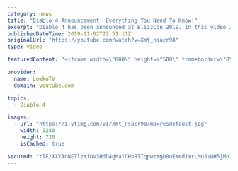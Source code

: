```yaml
---
category: news
title: "Diablo 4 Announcement: Everything You Need To Know!"
excerpt: "Diablo 4 has been announced at BlizzCon 2019. In this video I go over everything you need to know about this upcoming Blizzard Entertainment game."
publishedDateTime: 2019-11-02T22:51:11Z
originalUrl: "https://youtube.com/watch?v=Xmt_nsacr98"
type: video

featuredContent: "<iframe width=\"800\" height=\"500\" frameborder=\"0\" src=\"https://www.youtube.com/embed/Xmt_nsacr98\" allow=\"accelerometer; autoplay; encrypted-media; gyroscope; picture-in-picture\" allowfullscreen></iframe>"

provider:
  name: LowkoTV
  domain: youtube.com

topics:
  - Diablo 4

images:
  - url: "https://i.ytimg.com/vi/Xmt_nsacr98/maxresdefault.jpg"
    width: 1280
    height: 720
    isCached: true

secured: "rTF/XXYAnNETlzYfOv3HdD4gMaYCHnRTIqpwzYgD0oEKed1xrLMoJsQH5jMn1c6WtgsGgHr5Bn9G1M7/N/WXzuw7ZQN2UdAxpVuKk5UT3SJ/8pCfqR7IgMEnuTaCtWEZT9ZG9go9ASkCpV+3LlMQvDBumSvkSD/EVfHjXIuSF9N6Ev38WkV2BMqhcgLPfg139XpBAFSwg0QyWhrhYVOnV09rNwKcPfUgduG+v+G9AvmBcsBOdkOEAMi4h+99dhzAmdP8Zb8j4RURKInLuk7DvwXTOYwBZuibnbm60iRnVv4jQhVAfon1o9Y0RVSlEF8eX1xsYgKIVYtr6dmcF/ANIoyZ8eWen6a+m0PrsFjIfY98wMFIQQ/S/Wo2W2G70AuXKgM/NTGqE2c25ykUdqeOrROq3UB0R8PoTLUx5SgOSKQvfIa1FHS3qkK1gCbKCrGL;sVnK+wVJpGUXoZTKxVDOCw=="
---
```


